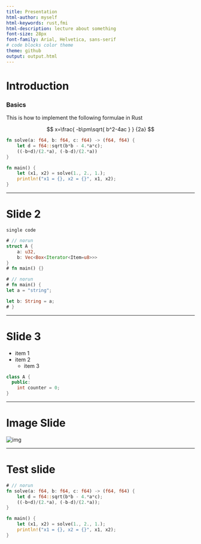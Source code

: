 ```yaml
---
title: Presentation
html-author: myself
html-keywords: rust,fmi
html-description: lecture about something
font-size: 28px
font-family: Arial, Helvetica, sans-serif
# code blocks color theme
theme: github
output: output.html
---
```


# Introduction
### Basics

This is how to implement the following formulae in Rust

$$
x=\frac{ -b\pm\sqrt{ b^2-4ac } } {2a}
$$

```rust
fn solve(a: f64, b: f64, c: f64) -> (f64, f64) {
    let d = f64::sqrt(b*b - 4.*a*c);
    ((-b+d)/(2.*a), (-b-d)/(2.*a))
}

fn main() {
    let (x1, x2) = solve(1., 2., 1.);
    println!("x1 = {}, x2 = {}", x1, x2);
}
```

---

# Slide 2

`single code`

```rust
# // norun
struct A {
    a: u32,
    b: Vec<Box<Iterator<Item=u8>>>
}
# fn main() {}
```

```rust
# // norun
# fn main() {
let a = "string";

let b: String = a;
# }
```

---

# Slide 3

* item 1
* item 2
  - item 3

```cpp
class A {
  public:
    int counter = 0;
}
```

---

# Image Slide

![img](http://qnimate.com/wp-content/uploads/2014/03/images2.jpg)

---
# Test slide

```rust
# // norun
fn solve(a: f64, b: f64, c: f64) -> (f64, f64) {
    let d = f64::sqrt(b*b - 4.*a*c);
    ((-b+d)/(2.*a), (-b-d)/(2.*a));
}

fn main() {
    let (x1, x2) = solve(1., 2., 1.);
    println!("x1 = {}, x2 = {}", x1, x2);
}
```
